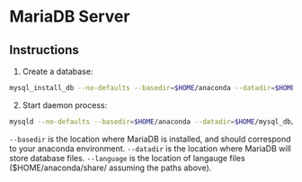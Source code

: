 # MariaDB Server

## Instructions

1. Create a database:

```bash
mysql_install_db --no-defaults --basedir=$HOME/anaconda --datadir=$HOME/mysql_db/
```

2. Start daemon process:

```bash
mysqld --no-defaults --basedir=$HOME/anaconda --datadir=$HOME/mysql_db/
```

`--basedir` is the location where MariaDB is installed, and should correspond to your anaconda environment.
`--datadir` is the location where MariaDB will store database files.
`--language` is the location of langauge files ($HOME/anaconda/share/ assuming the paths above).

